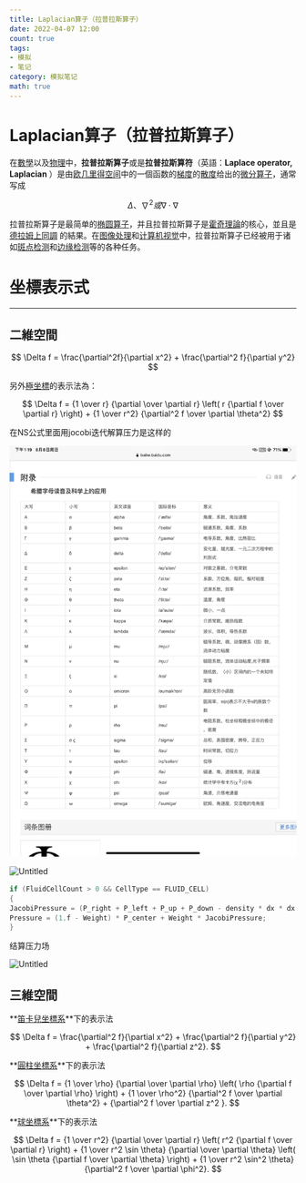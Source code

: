 ```yaml
---
title: Laplacian算子（拉普拉斯算子）
date: 2022-04-07 12:00
count: true
tags:
- 模拟
- 笔记
category: 模拟笔记
math: true
---
```

# Laplacian算子（拉普拉斯算子）

在[數學](https://zh.wikipedia.org/wiki/%E6%95%B8%E5%AD%B8)以及[物理](https://zh.wikipedia.org/wiki/%E7%89%A9%E7%90%86)中，**拉普拉斯算子**或是**拉普拉斯算符**（英語：**Laplace operator, Laplacian**
）是由[欧几里得空间](https://zh.wikipedia.org/wiki/%E6%AC%A7%E5%87%A0%E9%87%8C%E5%BE%97%E7%A9%BA%E9%97%B4)中的一個函数的[梯度](https://zh.wikipedia.org/wiki/%E6%A2%AF%E5%BA%A6)的[散度](https://zh.wikipedia.org/wiki/%E6%95%A3%E5%BA%A6)给出的[微分算子](https://zh.wikipedia.org/wiki/%E5%BE%AE%E5%88%86%E7%AE%97%E5%AD%90)，通常写成

$$
{\displaystyle \Delta }、{\displaystyle \nabla ^{2}}或{\displaystyle \nabla \cdot \nabla }
$$

拉普拉斯算子是最简单的[椭圆算子](https://zh.wikipedia.org/wiki/%E6%A4%AD%E5%9C%86%E7%AE%97%E5%AD%90)，并且拉普拉斯算子是[霍奇理論](https://zh.wikipedia.org/wiki/%E9%9C%8D%E5%A5%87%E7%90%86%E8%AB%96)的核心，並且是[德拉姆上同調](https://zh.wikipedia.org/wiki/%E5%BE%B7%E6%8B%89%E5%A7%86%E4%B8%8A%E5%90%8C%E8%B0%83)
的結果。在[图像处理](https://zh.wikipedia.org/wiki/%E5%9B%BE%E5%83%8F%E5%A4%84%E7%90%86)和[计算机视觉](https://zh.wikipedia.org/wiki/%E8%AE%A1%E7%AE%97%E6%9C%BA%E8%A7%86%E8%A7%89)中，拉普拉斯算子已经被用于诸如[斑点检测](https://zh.wikipedia.org/w/index.php?title=%E6%96%91%E7%82%B9%E6%A3%80%E6%B5%8B&action=edit&redlink=1)和[边缘检测](https://zh.wikipedia.org/wiki/%E8%BE%B9%E7%BC%98%E6%A3%80%E6%B5%8B)等的各种任务。

# 坐標表示式

---

## **二維空間**

$$
\Delta f = \frac{\partial^2f}{\partial x^2} + \frac{\partial^2 f}{\partial y^2}
$$

另外[極坐標](https://zh.wikipedia.org/wiki/%E6%9E%81%E5%9D%90%E6%A0%87%E7%B3%BB)的表示法為：

$$
\Delta f = {1 \over r} {\partial \over \partial r} \left( r {\partial f \over \partial r} \right) + {1 \over r^2} {\partial^2 f \over \partial \theta^2}
$$

在NS公式里面用jocobi迭代解算压力是这样的

![Untitled](Untitled.png)

![Untitled](Untitled%201.png)

```glsl Niagara
if (FluidCellCount > 0 && CellType == FLUID_CELL)
{
JacobiPressure = (P_right + P_left + P_up + P_down - density * dx * dx * Divergence / dt + BoundaryAdd) / FluidCellCount;
Pressure = (1.f - Weight) * P_center + Weight * JacobiPressure;
}
```

结算压力场

![Untitled](Untitled%202.png)

## ****三維空間****

**[笛卡兒坐標系](https://zh.wikipedia.org/wiki/%E7%AC%9B%E5%8D%A1%E5%85%92%E5%9D%90%E6%A8%99%E7%B3%BB)**下的表示法

$$
\Delta f = \frac{\partial^2 f}{\partial x^2} + \frac{\partial^2 f}{\partial y^2} + \frac{\partial^2 f}{\partial z^2}.
$$

**[圓柱坐標系](https://zh.wikipedia.org/wiki/%E5%9C%93%E6%9F%B1%E5%9D%90%E6%A8%99%E7%B3%BB)**下的表示法

$$
\Delta f = {1 \over \rho} {\partial \over \partial \rho} \left( \rho {\partial f \over \partial \rho} \right) + {1 \over \rho^2} {\partial^2 f \over \partial \theta^2} + {\partial^2 f \over \partial z^2 }.
$$

**[球坐標系](https://zh.wikipedia.org/wiki/%E7%90%83%E5%9D%90%E6%A8%99%E7%B3%BB)**下的表示法

$$
\Delta f = {1 \over r^2} {\partial \over \partial r} \left( r^2 {\partial f \over \partial r} \right) + {1 \over r^2 \sin \theta} {\partial \over \partial \theta} \left( \sin \theta {\partial f \over \partial \theta} \right) + {1 \over r^2 \sin^2 \theta} {\partial^2 f \over \partial \phi^2}.
$$